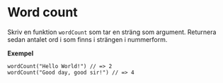 # Word count

Skriv en funktion `wordCount` som tar en sträng som argument. Returnera sedan antalet ord i som finns i strängen i nummerform.

**Exempel**
```
wordCount("Hello World!") // => 2
wordCount("Good day, good sir!") // => 4
```